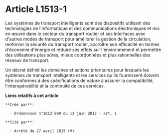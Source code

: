 # Article L1513-1

Les systèmes de transport intelligents sont des dispositifs utilisant des technologies de l'informatique et des
communications électroniques et mis en œuvre dans le secteur du transport routier et ses interfaces avec d'autres modes de
transport pour améliorer la gestion de la circulation, renforcer la sécurité du transport routier, accroître son efficacité
en termes d'économie d'énergie et réduire ses effets sur l'environnement et permettre des utilisations plus sûres, mieux
coordonnées et plus rationnelles des réseaux de transport.

Un décret définit les domaines et actions prioritaires pour lesquels les systèmes de transport intelligents et les services
qu'ils fournissent doivent être conformes à des spécifications de nature à assurer la compatibilité, l'interopérabilité et la
continuité de ces services.

**Liens relatifs à cet article**

	**Créé par**:

	  - Ordonnance n°2012-809 du 13 juin 2012 - art. 1

	**Cité par**:

	  - Arrêté du 27 avril 2015 (V)
